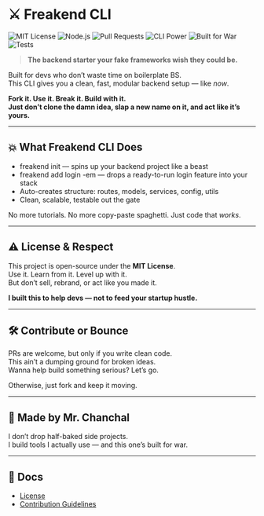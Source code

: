 # ⚔️ Freakend CLI
![MIT License](https://img.shields.io/badge/license-MIT-brightgreen.svg)
![Node.js](https://img.shields.io/badge/made%20with-Node.js-yellowgreen)
![Pull Requests](https://img.shields.io/badge/PRs-welcome-blue)
![CLI Power](https://img.shields.io/badge/type-CLI-orange)
![Built for War](https://img.shields.io/badge/status-built--for--war-red)
![Tests](https://github.com/Himesh-Bhattarai/FreakEnd-CLI/actions/workflows/ci.yml/badge.svg)

> **The backend starter your fake frameworks wish they could be.**

Built for devs who don’t waste time on boilerplate BS.  
This CLI gives you a clean, fast, modular backend setup — like *now*.

**Fork it. Use it. Break it. Build with it.  
Just don’t clone the damn idea, slap a new name on it, and act like it’s yours.**

---

## 💥 What Freakend CLI Does
- freakend init — spins up your backend project like a beast
- freakend add login -em — drops a ready-to-run login feature into your stack
- Auto-creates structure: routes, models, services, config, utils
- Clean, scalable, testable out the gate

No more tutorials. No more copy-paste spaghetti. Just code that *works*.

---

## ⚠️ License & Respect

This project is open-source under the **MIT License**.  
Use it. Learn from it. Level up with it.  
But don’t sell, rebrand, or act like you made it.

**I built this to help devs — not to feed your startup hustle.**

---

## 🛠️ Contribute or Bounce

PRs are welcome, but only if you write clean code.  
This ain’t a dumping ground for broken ideas.  
Wanna help build something serious? Let’s go.

Otherwise, just fork and keep it moving.

---

## 💬 Made by Mr. Chanchal

I don’t drop half-baked side projects.  
I build tools I actually use — and this one’s built for war.

---

## 📄 Docs

- [License](./LICENSE)
- [Contribution Guidelines](./CONTRIBUTING.md)
